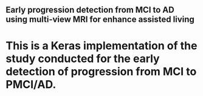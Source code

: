 ## Early progression detection from MCI to AD using multi-view MRI for enhance assisted living 

# This is a Keras implementation of the study conducted for the early detection of progression from MCI to PMCI/AD.
